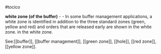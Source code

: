 #tocico

<b>white zone (of the buffer)</b> - - In some buffer management applications, a white zone is identified in addition to the three standard zones (green, yellow and red) and orders that are released early are shown in the white zone.
in the white zone.




See:[[buffer]], [[buffer management]], [[green zone]], [[hole]], [[red zone]], [[yellow zone]].



